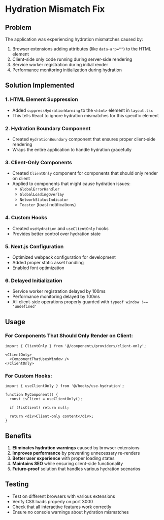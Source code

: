 # Hydration Mismatch Fix

## Problem
The application was experiencing hydration mismatches caused by:
1. Browser extensions adding attributes (like `data-arp=""`) to the HTML element
2. Client-side only code running during server-side rendering
3. Service worker registration during initial render
4. Performance monitoring initialization during hydration

## Solution Implemented

### 1. HTML Element Suppression
- Added `suppressHydrationWarning` to the `<html>` element in `layout.tsx`
- This tells React to ignore hydration mismatches for this specific element

### 2. Hydration Boundary Component
- Created `HydrationBoundary` component that ensures proper client-side rendering
- Wraps the entire application to handle hydration gracefully

### 3. Client-Only Components
- Created `ClientOnly` component for components that should only render on client
- Applied to components that might cause hydration issues:
  - `GlobalErrorHandler`
  - `GlobalLoadingOverlay`
  - `NetworkStatusIndicator`
  - `Toaster` (toast notifications)

### 4. Custom Hooks
- Created `useHydration` and `useClientOnly` hooks
- Provides better control over hydration state

### 5. Next.js Configuration
- Optimized webpack configuration for development
- Added proper static asset handling
- Enabled font optimization

### 6. Delayed Initialization
- Service worker registration delayed by 100ms
- Performance monitoring delayed by 100ms
- All client-side operations properly guarded with `typeof window !== 'undefined'`

## Usage

### For Components That Should Only Render on Client:
```tsx
import { ClientOnly } from '@/components/providers/client-only';

<ClientOnly>
  <ComponentThatUsesWindow />
</ClientOnly>
```

### For Custom Hooks:
```tsx
import { useClientOnly } from '@/hooks/use-hydration';

function MyComponent() {
  const isClient = useClientOnly();
  
  if (!isClient) return null;
  
  return <div>Client-only content</div>;
}
```

## Benefits
1. **Eliminates hydration warnings** caused by browser extensions
2. **Improves performance** by preventing unnecessary re-renders
3. **Better user experience** with proper loading states
4. **Maintains SEO** while ensuring client-side functionality
5. **Future-proof** solution that handles various hydration scenarios

## Testing
- Test on different browsers with various extensions
- Verify CSS loads properly on port 3000
- Check that all interactive features work correctly
- Ensure no console warnings about hydration mismatches 